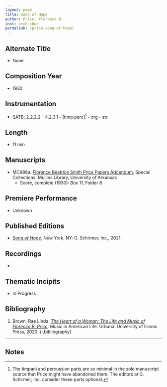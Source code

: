```yaml
---
layout: page
title: Song of Hope
author: Price, Florence B.
inst: orch-chor
permalink: /price-song-of-hope/
---
```


## Alternate Title
- None

## Composition Year
- 1930

## Instrumentation
- SATB; 2.2.2.2 - 4.2.3.1 - [timp.perc][^fn1] - org - str

## Length
- 11 min

## Manuscripts
- MC988a: <a href="https://uark.as.atlas-sys.com/repositories/2/resources/1522" target="_blank">Florence Beatrice Smith Price Papers Addendum</a>, Special Collections, Mullins Library, University of Arkansas
    * Score, complete (1930): Box 11, Folder 8

## Premiere Performance
- Unknown

## Published Editions
- <a href="https://www.wisemusicclassical.com/work/61708/Song-of-Hope/" target="_blank">*Song of Hope.*</a> New York, NY: G. Schirmer, Inc., 2021.

## Recordings
- 

## Thematic Incipits
- In Progress

## Bibliography
1. Brown, Rae Linda. <a href="https://www.worldcat.org/title/1122800180" target="_blank">*The Heart of a Woman: The Life and Music of Florence B. Price*</a>. Music in American Life. Urbana: University of Illinois Press, 2020.
{:.bibliography}

---

## Notes
[^fn1]: The timpani and percussion parts are so minimal in the sole manuscript source that Price might have abandoned them. The editors at G. Schirmer, Inc. consider these parts optional.